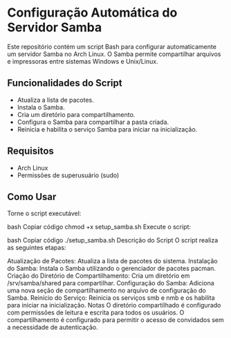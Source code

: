 # Configuração Automática do Servidor Samba

Este repositório contém um script Bash para configurar automaticamente um servidor Samba no Arch Linux. O Samba permite compartilhar arquivos e impressoras entre sistemas Windows e Unix/Linux.

## Funcionalidades do Script

- Atualiza a lista de pacotes.
- Instala o Samba.
- Cria um diretório para compartilhamento.
- Configura o Samba para compartilhar a pasta criada.
- Reinicia e habilita o serviço Samba para iniciar na inicialização.

## Requisitos

- Arch Linux
- Permissões de superusuário (sudo)

## Como Usar


Torne o script executável:

bash
Copiar código
chmod +x setup_samba.sh
Execute o script:

bash
Copiar código
./setup_samba.sh
Descrição do Script
O script realiza as seguintes etapas:

Atualização de Pacotes: Atualiza a lista de pacotes do sistema.
Instalação do Samba: Instala o Samba utilizando o gerenciador de pacotes pacman.
Criação do Diretório de Compartilhamento: Cria um diretório em /srv/samba/shared para compartilhar.
Configuração do Samba: Adiciona uma nova seção de compartilhamento no arquivo de configuração do Samba.
Reinício do Serviço: Reinicia os serviços smb e nmb e os habilita para iniciar na inicialização.
Notas
O diretório compartilhado é configurado com permissões de leitura e escrita para todos os usuários.
O compartilhamento é configurado para permitir o acesso de convidados sem a necessidade de autenticação.
